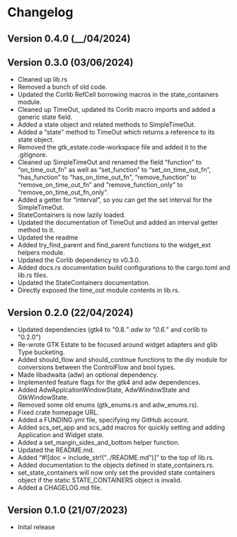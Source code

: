 # Changelog

## Version 0.4.0 (__/04/2024)



## Version 0.3.0 (03/06/2024)

- Cleaned up lib.rs
- Removed a bunch of old code.
- Updated the Corlib RefCell borrowing macros in the state_containers module.
- Cleaned up TimeOut, updated its Corlib macro imports and added a generic state field.
- Added a state object and related methods to SimpleTimeOut.
- Added a “state” method to TimeOut which returns a reference to its state object.
- Removed the gtk_estate.code-workspace file and added it to the .gitignore.
- Cleaned up SimpleTimeOut and renamed the field “function” to “on_time_out_fn” as well as “set_function” to “set_on_time_out_fn”, “has_function” to “has_on_time_out_fn”, “remove_function” to “remove_on_time_out_fn” and “remove_function_only” to “remove_on_time_out_fn_only”.
- Added a getter for “interval”, so you can get the set interval for the SimpleTimeOut.
- StateContainers is now lazily loaded.
- Updated the documentation of TimeOut and added an interval getter method to it.
- Updated the readme
- Added try_find_parent and find_parent functions to the widget_ext helpers module.
- Updated the Corlib dependency to v0.3.0.
- Added docs.rs documentation build configurations to the cargo.toml and lib.rs files.
- Updated the StateContainers documentation.
- Directly exposed the time_out module contents in lib.rs.

## Version 0.2.0 (22/04/2024)

- Updated dependencies (gtk4 to "0.8.*" adw to "0.6.*" and corlib to "0.2.0")
- Re-wrote GTK Estate to be focused around widget adapters and glib Type bucketing.
- Added should_flow and should_continue functions to the diy module for conversions between the ControlFlow and bool types.
- Made libadwaita (adw) an optional dependency.
- Implemented feature flags for the gtk4 and adw dependences.
- Added AdwApplcationWindowState, AdwWindowState and GtkWindowState.
- Removed some old enums (gtk_enums.rs and adw_enums.rs).
- Fixed crate homepage URL.
- Added a FUNDING.yml file, specifying my GitHub account.
- Added scs_set_app and scs_add macros for quickly setting and adding Application and Widget state.
- Added a set_margin_sides_and_bottom helper function.
- Updated the README.md.
- Added “#![doc = include_str!("../README.md")]” to the top of lib.rs.
- Added documentation to the objects defined in state_containers.rs.
- set_state_containers will now only set the provided state containers object if the static STATE_CONTAINERS object is invalid.
- Added a CHAGELOG.md file.

## Version 0.1.0 (21/07/2023)

- Inital release







